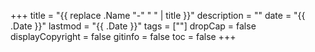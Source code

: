 +++
title = "{{ replace .Name "-" " " | title }}"
description = ""
date = "{{ .Date }}"
lastmod = "{{ .Date }}"
tags = [""]
dropCap = false
displayCopyright = false
gitinfo = false
toc = false
+++